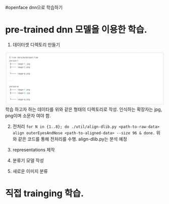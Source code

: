 #openface dnn으로 학습하기 
# pre-trained dnn 모델을 이용한 학습. 
1. 데이터셋 디렉토리 만들기 
<img src="./userimgtree.jpg">
학습 하고자 하는 데이타를 위와 같은 형태의 디렉토리로 작성. 
인식하는 확장자는 jpg, png이며 소문자 여야 함. 

2. 전처리
`for N in {1..8}; do ./util/align-dlib.py <path-to-raw-data> align outerEyesAndNose <path-to-aligned-data> --size 96 & done.`
위와 같은 코드를 통해 전처리를 수행. 
align-dlib.py는 분석 예정 

3. representations 제작
4. 분류기 모델 작성
5. 새로운 이미지 분류 

# 직접 trainging 학습.

